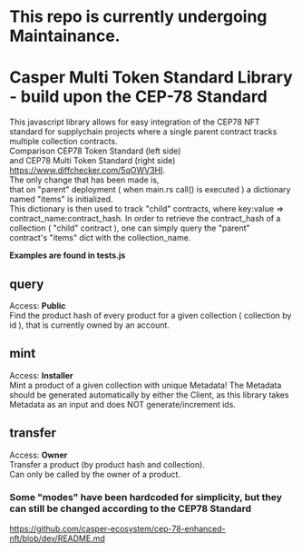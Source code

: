 # This repo is currently undergoing Maintainance.

# Casper Multi Token Standard Library - build upon the CEP-78 Standard

This javascript library allows for easy integration of the CEP78 NFT standard for supplychain projects where a single parent contract tracks multiple collection contracts. \
Comparison CEP78 Token Standard (left side) \
and CEP78 Multi Token Standard (right side) https://www.diffchecker.com/5qOWV3HI. \
The only change that has been made is, \
that on "parent" deployment ( when main.rs call() is executed ) a dictionary named "items" is initialized. \
This dictionary is then used to track "child" contracts, where key:value => contract_name:contract_hash.
In order to retrieve the contract_hash of a collection ( "child" contract ), one can simply query the "parent" \
contract's "items" dict with the collection_name.

**Examples are found in tests.js**

## query
Access: **Public** \
Find the product hash of every product for a given collection ( collection by id ), that is currently owned by an account.
## mint
Access: **Installer** \
Mint a product of a given collection with unique Metadata! The Metadata should be generated automatically by either the Client, as this library takes Metadata as an input and does NOT generate/increment ids.
## transfer
Access: **Owner** \
Transfer a product (by product hash and collection). \
Can only be called by the owner of a product.
### Some "modes" have been hardcoded for simplicity, but they can still be changed according to the CEP78 Standard
https://github.com/casper-ecosystem/cep-78-enhanced-nft/blob/dev/README.md
